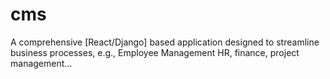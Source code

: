 # cms
A comprehensive [React/Django] based application designed to streamline business processes, e.g., Employee Management HR, finance, project management...
